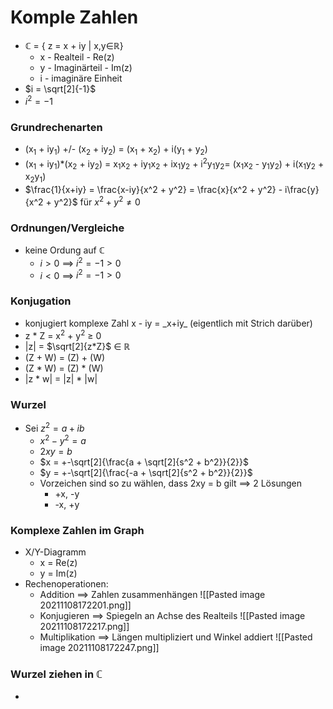 # Komple Zahlen
+ ℂ = { z = x + iy | x,y∈ℝ}
	+ x - Realteil - Re(z)
	+ y - Imaginärteil - Im(z)
	+ i - imaginäre Einheit
+  $i = \sqrt[2]{-1}$
+ $i^2 = -1$

### Grundrechenarten
+ (x<sub>1</sub> + iy<sub>1</sub>) +/- (x<sub>2</sub> + iy<sub>2</sub>) = (x<sub>1</sub> + x<sub>2</sub>) + i(y<sub>1</sub> + y<sub>2</sub>)
+  (x<sub>1</sub> + iy<sub>1</sub>)\*(x<sub>2</sub> + iy<sub>2</sub>) = x<sub>1</sub>x<sub>2</sub> + iy<sub>1</sub>x<sub>2</sub> + ix<sub>1</sub>y<sub>2</sub> + i<sup>2</sup>y<sub>1</sub>y<sub>2</sub>= (x<sub>1</sub>x<sub>2</sub> - y<sub>1</sub>y<sub>2</sub>) + i(x<sub>1</sub>y<sub>2</sub> + x<sub>2</sub>y<sub>1</sub>)
+  $\frac{1}{x+iy} = \frac{x-iy}{x^2 + y^2} = \frac{x}{x^2 + y^2} - i\frac{y}{x^2 + y^2}$ für  $x^2 + y^2 ≠ 0$

### Ordnungen/Vergleiche
+ keine Ordung auf ℂ
	+ $i > 0$ ==> $i^2 = -1 > 0$
	+ $i < 0$ ==> $i^2 = -1 > 0$

### Konjugation
+ konjugiert komplexe Zahl x - iy =  \_x+iy\_ (eigentlich mit Strich darüber)
+ z \* Z = x<sup>2</sup> + y<sup>2</sup> ≥ 0 
+ |z| =  $\sqrt[2]{z*Z}$ ∈ ℝ
+ (Z + W) = (Z) + (W)
+ (Z \* W) = (Z) \* (W)
+ |z \* w| = |z| \* |w|

### Wurzel
+ Sei $z^2 = a + ib$
	+ $x^2 - y^2 = a$
	+ $2xy = b$
	+ $x = +-\sqrt[2]{\frac{a + \sqrt[2]{s^2 + b^2}}{2}}$
	+ $y = +-\sqrt[2]{\frac{-a + \sqrt[2]{s^2 + b^2}}{2}}$
	+ Vorzeichen sind so zu wählen, dass 2xy = b gilt ==> 2 Lösungen
		+ +x, -y
		+ -x, +y


### Komplexe Zahlen im Graph
+ X/Y-Diagramm
	+ x = Re(z)
	+ y = Im(z)
+ Rechenoperationen:
	+ Addition ==> Zahlen zusammenhängen
		 ![[Pasted image 20211108172201.png]]		
	+ Konjugieren ==> Spiegeln an Achse des Realteils
		 ![[Pasted image 20211108172217.png]]
	+ Multiplikation ==> Längen multipliziert und Winkel addiert
		 ![[Pasted image 20211108172247.png]]

### Wurzel ziehen in ℂ
+ 



